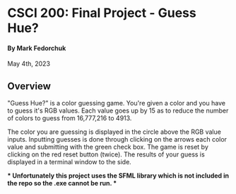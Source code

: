 # CSCI 200: Final Project - Guess Hue?

#### By Mark Fedorchuk 
May 4th, 2023

## Overview
"Guess Hue?" is a color guessing game. You're given a color and you have to guess it's RGB values. Each value goes up by 15 as to reduce the number of colors to guess from 16,777,216 to 4913. 

The color you are guessing is displayed in the circle above the RGB value inputs. Inputting guesses is done through clicking on the arrows each color value and submitting with the green check box. The game is reset by clicking on the red reset button (twice). The results of your guess is displayed in a terminal window to the side.

**\* Unfortunately this project uses the SFML library which is not included in the repo so the .exe cannot be run. \***
